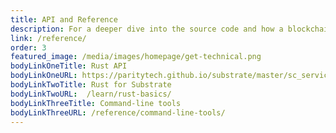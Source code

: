 ```yaml
---
title: API and Reference
description: For a deeper dive into the source code and how a blockchain is built from core components written in Rust, explore the reference documentation.
link: /reference/
order: 3
featured_image: /media/images/homepage/get-technical.png
bodyLinkOneTitle: Rust API
bodyLinkOneURL: https://paritytech.github.io/substrate/master/sc_service/
bodyLinkTwoTitle: Rust for Substrate
bodyLinkTwoURL:  /learn/rust-basics/
bodyLinkThreeTitle: Command-line tools
bodyLinkThreeURL: /reference/command-line-tools/
---
```

